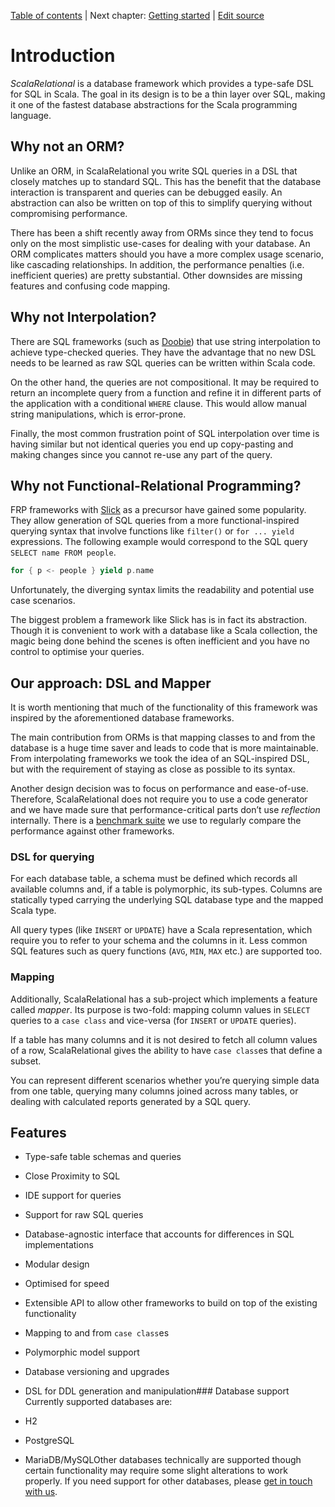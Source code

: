 [Table of contents](index.md)  |  Next chapter: [Getting started](getting-started.md)  |  [Edit source](https://github.com/outr/scalarelational-manual/edit/master/manual/introduction.md)

# Introduction
*ScalaRelational* is a database framework which provides a type-safe DSL for SQL in Scala. The goal in its design is to be a thin layer over SQL, making it one of the fastest database abstractions for the Scala programming language.

## Why not an ORM?
Unlike an ORM, in ScalaRelational you write SQL queries in a DSL that closely matches up to standard SQL. This has the benefit that the database interaction is transparent and queries can be debugged easily. An abstraction can also be written on top of this to simplify querying without compromising performance.

There has been a shift recently away from ORMs since they tend to focus only on the most simplistic use-cases for dealing with your database. An ORM complicates matters should you have a more complex usage scenario, like cascading relationships. In addition, the performance penalties (i.e. inefficient queries) are pretty substantial. Other downsides are missing features and confusing code mapping.


## Why not Interpolation?
There are SQL frameworks (such as [Doobie](https://github.com/tpolecat/doobie)) that use string interpolation to achieve type-checked queries. They have the advantage that no new DSL needs to be learned as raw SQL queries can be written within Scala code.

On the other hand, the queries are not compositional. It may be required to return an incomplete query from a function and refine it in different parts of the application with a conditional `WHERE` clause. This would allow manual string manipulations, which is error-prone.

Finally, the most common frustration point of SQL interpolation over time is having similar but not identical queries you end up copy-pasting and making changes since you cannot re-use any part of the query.


## Why not Functional-Relational Programming?
FRP frameworks with [Slick](http://slick.typesafe.com/) as a precursor have gained some popularity. They allow generation of SQL queries from a more functional-inspired querying syntax that involve functions like `filter()` or `for ... yield` expressions. The following example would correspond to the SQL query `SELECT name FROM people`.

```scala
for { p <- people } yield p.name
```
Unfortunately, the diverging syntax limits the readability and potential use case scenarios.

The biggest problem a framework like Slick has is in fact its abstraction. Though it is convenient to work with a database like a Scala collection, the magic being done behind the scenes is often inefficient and you have no control to optimise your queries.


## Our approach: DSL and Mapper
It is worth mentioning that much of the functionality of this framework was inspired by the aforementioned database frameworks.

The main contribution from ORMs is that mapping classes to and from the database is a huge time saver and leads to code that is more maintainable. From interpolating frameworks we took the idea of an SQL-inspired DSL, but with the requirement of staying as close as possible to its syntax.

Another design decision was to focus on performance and ease-of-use. Therefore, ScalaRelational does not require you to use a code generator and we have made sure that performance-critical parts don’t use *reflection* internally. There is a [benchmark suite](https://github.com/outr/scalarelational-benchmarks) we use to regularly compare the performance against other frameworks.

### DSL for querying
For each database table, a schema must be defined which records all available columns and, if a table is polymorphic, its sub-types. Columns are statically typed carrying the underlying SQL database type and the mapped Scala type.

All query types (like `INSERT` or `UPDATE`) have a Scala representation, which require you to refer to your schema and the columns in it. Less common SQL features such as query functions (`AVG`, `MIN`, `MAX` etc.) are supported too.


### Mapping
Additionally, ScalaRelational has a sub-project which implements a feature called *mapper*. Its purpose is two-fold: mapping column values in `SELECT` queries to a `case class` and vice-versa (for `INSERT` or `UPDATE` queries).

If a table has many columns and it is not desired to fetch all column values of a row, ScalaRelational gives the ability to have `case class`es that define a subset.

You can represent different scenarios whether you’re querying simple data from one table, querying many columns joined across many tables, or dealing with calculated reports generated by a SQL query.



## Features
* Type-safe table schemas and queries
* Close Proximity to SQL
* IDE support for queries
* Support for raw SQL queries
* Database-agnostic interface that accounts for differences in SQL implementations
* Modular design
* Optimised for speed
* Extensible API to allow other frameworks to build on top of the existing functionality
* Mapping to and from `case class`es
* Polymorphic model support
* Database versioning and upgrades
* DSL for DDL generation and manipulation### Database support
Currently supported databases are:

* H2
* PostgreSQL
* MariaDB/MySQLOther databases technically are supported though certain functionality may require some slight alterations to work properly. If you need support for other databases, please [get in touch with us](support.md).




